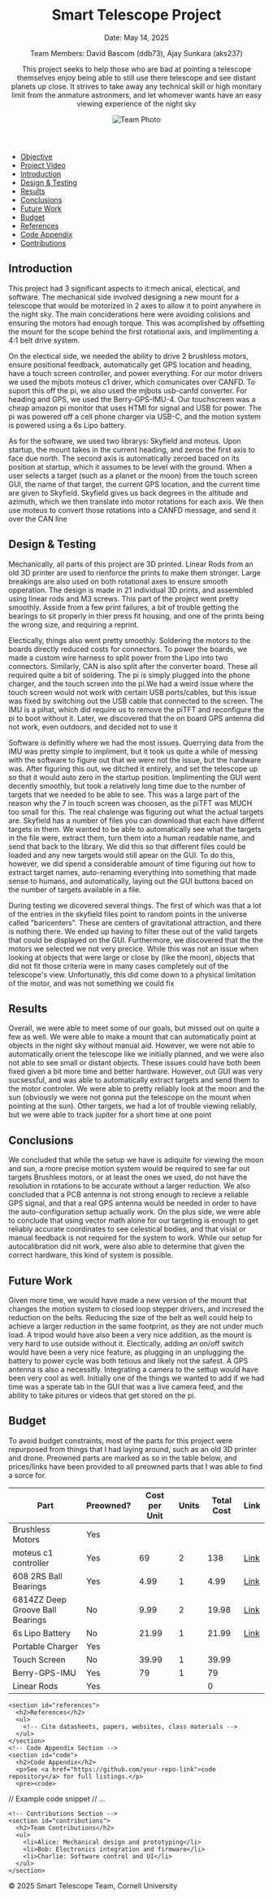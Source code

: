 <!DOCTYPE html>
<html lang="en">
<head>
  <meta charset="UTF-8">
  <meta http-equiv="X-UA-Compatible" content="IE=edge">
  <meta name="viewport" content="width=device-width, initial-scale=1.0">
  <link rel="stylesheet" href="css/style.css">
</head>
<body>
  <!-- Header -->
  <header>
    <h1>Smart Telescope Project</h1>
    <p>Date: May 14, 2025</p>
    <p>Team Members: David Bascom (ddb73), Ajay Sunkara (aks237)</p>
    <p>This project seeks to help those who are bad at pointing a telescope themselves enjoy being able to still use there telescope and see distant planets up           close. It strives to take away any technical skill or high monitary limit from the anmature astronmers, and let whomever wants have an easy viewing                experience of the night sky</p>
    <img src="img/team_photo.jpg" alt="Team Photo" />
  </header>

  <!-- Navigation -->
  <nav>
    <ul>
      <li><a href="#objective">Objective</a></li>
      <li><a href="https://www.youtube.com/watch?v=et91Gea6CPk" target="_blank">Project Video</a></li>
      <li><a href="#introduction">Introduction</a></li>
      <li><a href="#design">Design & Testing</a></li>
      <li><a href="#results">Results</a></li>
      <li><a href="#conclusions">Conclusions</a></li>
      <li><a href="#future-work">Future Work</a></li>
      <li><a href="#budget">Budget</a></li>
      <li><a href="#references">References</a></li>
      <li><a href="#code">Code Appendix</a></li>
      <li><a href="#contributions">Contributions</a></li>
    </ul>
  </nav>

  <main>
    <!-- Introduction Section -->
    <section id="introduction">
      <h2>Introduction</h2>
      <p> This project had 3 significant aspects to it:mech anical, electical, and software. The mechanical side involved designing a new mount for a
      telescope that would be motorized in 2 axes to allow it to point anywhere in the night sky. The main conciderations here were avoiding colisions and               ensuring the motors had enough torque. This was acomplished by offsetting the mount for the scope behind the first rotational axis, and implimenting a 
      4:1 belt drive system. </p>
      <p>On the electical side, we needed the ability to drive 2 brushless motors, ensure positional feedback, automatically get GPS 
        location and heading, have a touch screen controller, and power everything. For our motor drivers we used the mjbots moteus c1 driver, which comunicates 
        over CANFD. To suport this off the pi, we also used the mjbots usb-canfd converter. For heading and GPS, we used the Berry-GPS-IMU-4. Our touchscreen was 
        a cheap amazon pi monitor that uses HTMI for signal and USB for power. The pi was powered off a cell phone charger via USB-C, and the motion system is 
        powered using a 6s Lipo battery. </p>
      <p>As for the software, we used two librarys: Skyfield and moteus. Upon startup, the mount takes in the current heading, and zeros the first axis to face 
        due 
        north. The second axis is automatically zeroed baced on its position at startup, which it assumes to be level with the ground. When a user selects a
        target (such as a planet or the moon) from the touch screen GUI, the name of that target, the current GPS location, and the current time are given to 
        Skyfield. Skyfield gives us back degrees in the altitude and azimuth, which we then translate into motor rotations for each axis. We then use moteus to 
        convert those rotations into a CANFD message, and send it over the CAN line</p>
    </section>
    <!-- Design and Testing Section -->
    <section id="design">
      <h2>Design & Testing</h2>
      <p>Mechanically, all parts of this project are 3D printed. Linear Rods from an old 3D printer are used to rienforce the prints to make them stronger.
      Large breakings are also used on both rotational axes to ensure smooth opperation. The design is made in 21 individual 3D prints, and assembled using 
      linear rods and M3 screws. This part of the project went pretty smoothly. Asside from a few print failures, a bit of trouble getting the bearings to sit
      properly in thier press fit housing, and one of the prints being the wrong size, and requiring a reprint. </p>
      <p>Electically, things also went pretty smoothly. Soldering the motors to the boards directly reduced costs for connectors. To power the boards, we made 
      a custom wire harness to split power from the Lipo into two connectors. Similarly, CAN is also split after the converter board. These all required quite 
      a bit of soldering. The pi is simply plugged into the phone charger, and the touch screen into the pi.We had a weird issue where the touch screen would not
      work with certain USB ports/cables, but this issue was fixed by switching out the USB cable that connected to the screen. The IMU is a pihat, which did 
      require us to remove the piTFT and reconfigure the pi to boot without it. Later, we discovered that the on board GPS antenna did not work, even outdoors,
      and decided not to use it </p>
      <p>Software is definitly where we had the most issues. Querrying data from the IMU was pretty simple to impliment, but it took us quite a while of messing 
      with the software to figure out that we were not the issue, but the hardware was. After figuring this out, we ditched it entirely, and set the telescope up
      so that it would auto zero in the startup position. Implimenting the GUI went decently smoothly, but took a relatively long time due to the number of 
      targets that we needed to be able to see. This was a large part of the reason why the 7 in touch screen was choosen, as the piTFT was MUCH too small for
      this. The real chalenge was figuring out what the actual targets are. Skyfield has a number of files you can download that each have differnt targets in 
      them. We wanted to be able to automatically see what the targets in the file were, extract them, turn them into a human readable name, and send that back
      to the library. We did this so that different files could be loaded and any new targets would still apear on the GUI. To do this, however, we did spend a
      considerable amount of time figuring out how to extract target names, auto-renaming everything into something that made sense to humans, and automatically,
      laying out the GUI buttons baced on the number of targets available in a file. </p>
      <p> During testing we dicovered several things. The first of which was that a lot of the entries in the skyfield files point to random points in the 
        universe called "baricenters". These are centers of gravitational attraction, and there is nothing there. We ended up having to filter these out of the 
      valid targets that could be displayed on the GUI. Furthermore, we discovered that the the motors we selected we not very precice. While this was not an 
      issue when looking at objects that were large or close by (like the moon), objects that did not fit those criteria were in many cases completely out of the 
      telescope's view. Unfortunatly, this did come down to a physical limitation of the motor, and was not something we could fix</p>
    </section>
    <!-- Results Section -->
    <section id="results">
      <h2>Results</h2>
      <p>Overall, we were able to meet some of our goals, but missed out on quite a few as well. We were able to make a mount that can automatically point at 
      objects in the night sky without manual aid. However, we were not able to automatically orient the telescope like we initially planned, and we were also not
      able to see small or distant objects. These issues could have both been fixed given a bit more time and better hardware. However, out GUI was very 
      sucsessful, and was able to automatically extract targets and send them to the motor controler. We were able to pretty reliably look at the moon and the 
      sun (obviously we were not gonna put the telescope on the mount when pointing at the sun). Other targets, we had a lot of trouble viewing reliably, but we 
      were able to track jupiter for a short time at one point</p>
    </section>
    <!-- Conclusions Section -->
    <section id="conclusions">
      <h2>Conclusions</h2>
      <p>We concluded that while the setup we have is adiquite for viewing the moon and sun, a more precise motion system would be required to see far out targets
      Brushless motors, or at least the ones we used, do not have the resolution in rotations to be accurate without a larger reduction. We also concluded that a
      PCB antenna is not strong enough to recieve a reliable GPS signal, and that a real GPS antenna would be needed in order to have the auto-configuration settup
      actually work. On the plus side, we were able to conclude that using vector math alone for our targeting is enough to get reliably accurate coordinates 
      to see celestical bodies, and that visial or manual feedback is not required for the system to work. While our setup for autocalibration did nit work, were
      also able to determine that given the correct hardware, this kind of system is possible.</p>
    </section>
    <!-- Future Work Section -->
    <section id="future-work">
      <h2>Future Work</h2>
      <p>Given more time, we would have made a new version of the mount that changes the motion system to closed loop stepper drivers, and incresed the reduction 
      on the belts. Reducing the size of the belt as well could help to achieve a larger reduction in the same footprint, as they are not under much load. A 
      tripod would have also been a very nice addition, as the mount is very hard to use outside without it. Electically, adding an on/off switch would have
      been a very nice feature, as plugging in an unplugging the battery to power cycle was both tetious and likely not the safest. A GPS antenna is also a 
      necessitly. Integrating a camera to the settup would have been very cool as well. Initially one of the things we wanted to add if we had time was a sperate 
      tab in the GUI that was a live camera feed, and the ability to take pitures or videos that get stored on the pi.</p>
    </section>
    <!-- Budget Section -->
<section id="budget">
  <h2>Budget</h2>
  <p>To avoid budget constraints, most of the parts for this project were repurposed from things that I had laying around, such as an old 3D printer and drone. 
    Preowned parts are marked as so in the table below, and prices/links have been provided to all preowned parts that I was able to find a sorce for.
  </p>
  <table>
  <thead>
    <tr>
      <th>Part</th>
      <th>Preowned?</th>
      <th>Cost per Unit</th>
      <th>Units</th>
      <th>Total Cost</th>
      <th>Link</th>
    </tr>
  </thead>
  <tbody>
    <tr>
      <td>Brushless Motors</td>
      <td>Yes</td>
      <td></td>
      <td></td>
      <td></td>
      <td></td>
    </tr>
    <tr>
      <td>moteus c1 controller</td>
      <td>Yes</td>
      <td>69</td>
      <td>2</td>
      <td>138</td>
      <td><a href="https://mjbots.com/products/moteus-r4-11" target="_blank">Link</a></td>
    </tr>
    <tr>
      <td>608 2RS Ball Bearings</td>
      <td>Yes</td>
      <td>4.99</td>
      <td>1</td>
      <td>4.99</td>
      <td><a href="https://www.amazon.com/608-2RS-Ball-Bearings-Skateboard/dp/B0CX8CDL7D/" target="_blank">Link</a></td>
    </tr>
    <tr>
      <td>6814ZZ Deep Groove Ball Bearings</td>
      <td>No</td>
      <td>9.99</td>
      <td>2</td>
      <td>19.98</td>
      <td><a href="https://www.amazon.com/HARFINGTON-Bearings-Shielded-Bearing-Conveyors/dp/B0CGXGH432/" target="_blank">Link</a></td>
    </tr>
    <tr>
      <td>6s Lipo Battery</td>
      <td>No</td>
      <td>21.99</td>
      <td>1</td>
      <td>21.99</td>
      <td><a href="https://www.amazon.com/Ovonic-Battery-1000mAh-Connector-CINEWHOOP/dp/B07JPK99D9/" target="_blank">Link</a></td>
    </tr>
    <tr>
      <td>Portable Charger</td>
      <td>Yes</td>
      <td></td>
      <td></td>
      <td></td>
      <td></td>
    </tr>
    <tr>
      <td>Touch Screen</td>
      <td>No</td>
      <td>39.99</td>
      <td>1</td>
      <td>39.99</td>
      <td></td>
    </tr>
    <tr>
      <td>Berry-GPS-IMU</td>
      <td>Yes</td>
      <td>79</td>
      <td>1</td>
      <td>79</td>
      <td></td>
    </tr>
    <tr>
      <td>Linear Rods</td>
      <td>Yes</td>
      <td></td>
      <td></td>
      <td>0</td>
      <td></td>
    </tr>
  </tbody>
</table>

<!-- References Section -->
    <section id="references">
      <h2>References</h2>
      <ul>
        <!-- Cite datasheets, papers, websites, class materials -->
      </ul>
    </section>
    <!-- Code Appendix Section -->
    <section id="code">
      <h2>Code Appendix</h2>
      <p>See <a href="https://github.com/your-repo-link">code repository</a> for full listings.</p>
      <pre><code>
// Example code snippet
// ...
      </code></pre>
    </section>

    <!-- Contributions Section -->
    <section id="contributions">
      <h2>Team Contributions</h2>
      <ul>
        <li>Alice: Mechanical design and prototyping</li>
        <li>Bob: Electronics integration and firmware</li>
        <li>Charlie: Software control and UI</li>
      </ul>
    </section>
  </main>

  <!-- Footer -->
  <footer>
    <p>&copy; 2025 Smart Telescope Team, Cornell University</p>
  </footer>
</body>
</html>
